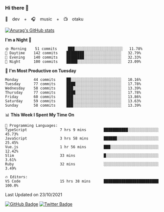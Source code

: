 ### Hi there 👋

🚀　dev　+　🎧　music　+　📺　otaku


[![Anurag's GitHub stats](https://github-readme-stats.vercel.app/api?username=koheitasaka&count_private=true&show_icons=true&theme=monokai)](https://github.com/koheitasaka/github-readme-stats)

<!--START_SECTION:waka-->
**I'm a Night 🦉** 

```text
🌞 Morning    51 commits     ███░░░░░░░░░░░░░░░░░░░░░░   11.78% 
🌆 Daytime    142 commits    ████████░░░░░░░░░░░░░░░░░   32.79% 
🌃 Evening    140 commits    ████████░░░░░░░░░░░░░░░░░   32.33% 
🌙 Night      100 commits    █████░░░░░░░░░░░░░░░░░░░░   23.09%

```
📅 **I'm Most Productive on Tuesday** 

```text
Monday       44 commits     ██░░░░░░░░░░░░░░░░░░░░░░░   10.16% 
Tuesday      77 commits     ████░░░░░░░░░░░░░░░░░░░░░   17.78% 
Wednesday    58 commits     ███░░░░░░░░░░░░░░░░░░░░░░   13.39% 
Thursday     77 commits     ████░░░░░░░░░░░░░░░░░░░░░   17.78% 
Friday       60 commits     ███░░░░░░░░░░░░░░░░░░░░░░   13.86% 
Saturday     59 commits     ███░░░░░░░░░░░░░░░░░░░░░░   13.63% 
Sunday       58 commits     ███░░░░░░░░░░░░░░░░░░░░░░   13.39%

```


📊 **This Week I Spent My Time On** 

```text
💬 Programming Languages: 
TypeScript               7 hrs 9 mins        ███████████░░░░░░░░░░░░░░   45.73% 
JavaScript               3 hrs 58 mins       ██████░░░░░░░░░░░░░░░░░░░   25.45% 
Vue.js                   1 hr 56 mins        ███░░░░░░░░░░░░░░░░░░░░░░   12.42% 
Slim                     33 mins             █░░░░░░░░░░░░░░░░░░░░░░░░   3.61% 
Ruby                     32 mins             ░░░░░░░░░░░░░░░░░░░░░░░░░   3.49%

🔥 Editors: 
VS Code                  15 hrs 38 mins      █████████████████████████   100.0%

```


 Last Updated on 23/10/2021
<!--END_SECTION:waka-->

[![GitHub Badge](https://img.shields.io/badge/GitHub-100000?style=for-the-badge&logo=github&logoColor=white)](https://github.com/koheitasaka)
[![Twitter Badge](https://img.shields.io/badge/Twitter-1DA1F2?style=for-the-badge&logo=twitter&logoColor=white)](https://twitter.com/sleep_asleep_)
